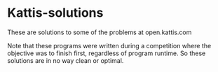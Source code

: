 # Kattis-solutions

These are solutions to some of the problems at open.kattis.com

Note that these programs were written during a competition 
where the objective was to finish first, regardless of program runtime.
So these solutions are in no way clean or optimal.